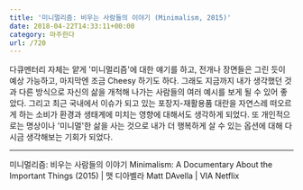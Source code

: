 ```yaml
---
title: '미니멀리즘: 비우는 사람들의 이야기 (Minimalism, 2015)'
date: 2018-04-22T14:33:11+00:00
category: 마주한다
url: /720
---
```


다큐멘터리 자체는 얕게 '미니멀리즘'에 대한 얘기를 하고, 전개나 장면들은 그린 듯이 예상 가능하고, 마지막엔 조금 Cheesy 하기도 하다. 그래도 지금까지 내가 생각했던 것과 다른 방식으로 자신의 삶을 개척해 나가는 사람들의 여러 예시를 보게 될 수 있어 좋았다. 그리고 최근 국내에서 이슈가 되고 있는 포장지-재활용품 대란을 자연스레 떠오르게 하는 소비가 환경과 생태계에 미치는 영향에 대해서도 생각하게 되었다. 또 개인적으로는 명상이나 '미니멀'한 삶을 사는 것으로 내가 더 행복하게 살 수 있는 옵션에 대해 다시금 생각해보는 기회가 되었다.

---

미니멀리즘: 비우는 사람들의 이야기 Minimalism: A Documentary About the Important Things (2015) | 맷 디아벨라 Matt DAvella | VIA Netflix
